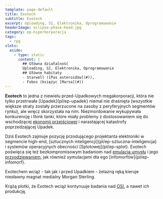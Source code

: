 ```yaml
---
template: page-default
title: Exotech
subtitle: Exotech
excerpt: Uploading, SI, Elektronika, Oprogramowanie
headerImage: eclipse-phase-head.jpg
category: ep-hiperkorporacja
tags:
  - rpg
slots:
  aside:
    - type: static
      content: |
        ## Główna działalność
        Uploading, SI, Elektronika, Oprogramowanie
        ## Główne habitaty
        - Starwell ([Pas asteroidów](#)), 
        - Fobos (księżyc [Marsa](#))
---
```

**Exotech** to jedna z niewielu przed-Upadkowych megakorporacji, która nie tylko przetrwała [Upadek]{pl/ep-upadek} niemal nie draśnięta (wszystkie większe straty zostały przerzucone na zasoby z peryferyjnych segmentów rynku), ale wręcz skorzystała na nim. Niezmordowanie wykupywała konkurencję i think tanki, które miały problemy z dostosowaniem się do wschodzącej [ekonomii przejściowej](#) i narastającej katastrofy poprzedzającej Upadek.

Dziś Exotech zajmuje pozycję przodującego projektanta elektroniki w segmencie high-end, [sztucznych inteligencji]{pl/ep-sztuczna-inteligencja} i systemów operacyjnych obecności [Splotowej]{pl/ep-splot}. Exotech poświęca się też bezkompromisowym badaniom nad [emulacją umysłu](#) i jego [przyodziewaniem](#), jak również symulacjami dla ego [infomorfów]{pl/ep-infomorf}.

Exotechem wciąż - tak jak i przed Upadkiem - żelazną ręką kieruje niesławny magnat medialny Morgan Sterling.

Krążą plotki, że Exotech wciąż kontynuuje badania nad [OSI](#), a nawet ich produkcję.
